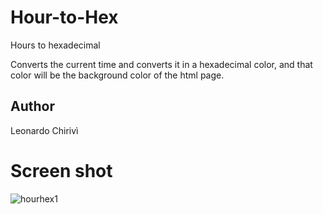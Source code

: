 # Hour-to-Hex
Hours to hexadecimal

Converts the current time and converts it in a hexadecimal color, and that color
will be the background color of the html page.

## Author
Leonardo Chirivì

# Screen shot
![hourhex1](https://cloud.githubusercontent.com/assets/11871156/21590737/9e4dc604-d0fe-11e6-8c89-50402535443f.png)
